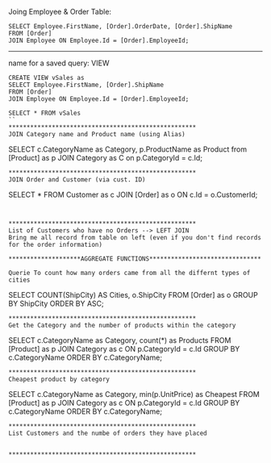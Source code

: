 Joing Employee & Order Table:
```
SELECT Employee.FirstName, [Order].OrderDate, [Order].ShipName 
FROM [Order]
JOIN Employee ON Employee.Id = [Order].EmployeeId;
```

****************************************************
name for a saved query: VIEW
```
CREATE VIEW vSales as
SELECT Employee.FirstName, [Order].ShipName
FROM [Order]
JOIN Employee ON Employee.Id = [Order].EmployeeId;

SELECT * FROM vSales
``
****************************************************
JOIN Category name and Product name (using Alias)
```
SELECT c.CategoryName as Category, p.ProductName as Product
from [Product] as p 
JOIN Category as C on p.CategoryId = c.Id;
```
****************************************************
JOIN Order and Customer (via cust. ID)
```
SELECT * FROM Customer as c
JOIN [Order] as o ON c.Id = o.CustomerId;
```


****************************************************
List of Customers who have no Orders --> LEFT JOIN
Bring me all record from table on left (even if you don't find records for the order information)

********************AGGREGATE FUNCTIONS*******************************

Querie To count how many orders came from all the differnt types of cities
```
SELECT COUNT(ShipCity) AS Cities, o.ShipCity
FROM [Order] as o
GROUP BY ShipCity
ORDER BY ASC;
```
****************************************************
Get the Category and the number of products within the category
```
SELECT c.CategoryName as Category, count(*) as Products
FROM [Product] as p
JOIN Category as c ON p.CategoryId = c.Id
GROUP BY c.CategoryName
ORDER BY c.CategoryName;
```
****************************************************
Cheapest product by category
```
SELECT c.CategoryName as Category, min(p.UnitPrice) as Cheapest
FROM [Product] as p
JOIN Category as c ON p.CategoryId = c.Id
GROUP BY c.CategoryName
ORDER BY c.CategoryName;
```
****************************************************
List Customers and the numbe of orders they have placed
```
```

****************************************************
